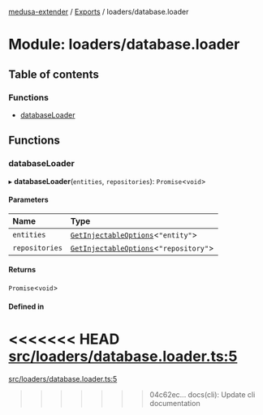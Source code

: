 [medusa-extender](../README.md) / [Exports](../modules.md) / loaders/database.loader

# Module: loaders/database.loader

## Table of contents

### Functions

- [databaseLoader](loaders_database_loader.md#databaseloader)

## Functions

### databaseLoader

▸ **databaseLoader**(`entities`, `repositories`): `Promise`<`void`\>

#### Parameters

| Name | Type |
| :------ | :------ |
| `entities` | [`GetInjectableOptions`](core_types.md#getinjectableoptions)<``"entity"``\> |
| `repositories` | [`GetInjectableOptions`](core_types.md#getinjectableoptions)<``"repository"``\> |

#### Returns

`Promise`<`void`\>

#### Defined in

<<<<<<< HEAD
[src/loaders/database.loader.ts:5](https://github.com/adrien2p/medusa-extender/blob/8d611e7/src/loaders/database.loader.ts#L5)
=======
[src/loaders/database.loader.ts:5](https://github.com/adrien2p/medusa-extender/blob/b9aa690/src/loaders/database.loader.ts#L5)
>>>>>>> 04c62ec... docs(cli): Update cli documentation
